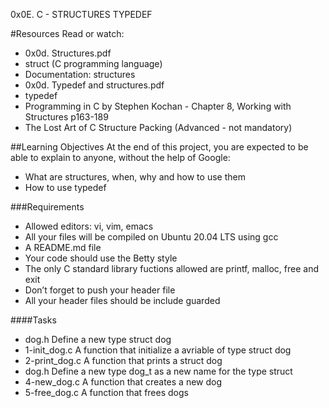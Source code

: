 0x0E. C - STRUCTURES TYPEDEF

#Resources
Read or watch:
* 0x0d. Structures.pdf
* struct (C programming language)
* Documentation: structures
* 0x0d. Typedef and structures.pdf
* typedef
* Programming in C by Stephen Kochan - Chapter 8, Working with Structures p163-189
* The Lost Art of C Structure Packing (Advanced - not mandatory)

##Learning Objectives
At the end of this project, you are expected to be able to explain to anyone, without the help of Google:
* What are structures, when, why and how to use them
* How to use typedef

###Requirements
* Allowed editors: vi, vim, emacs
* All your files will be compiled on Ubuntu 20.04 LTS using gcc
* A README.md file
* Your code should use the Betty style
* The only C standard library fuctions allowed are printf, malloc, free and exit
* Don’t forget to push your header file
* All your header files should be include guarded

####Tasks
* dog.h
Define a new type struct dog 
* 1-init_dog.c
A function that initialize a avriable of type struct dog
* 2-print_dog.c
A function that prints a struct dog
* dog.h
Define a new type dog_t as a new name for the type struct
* 4-new_dog.c
A function that creates a new dog
* 5-free_dog.c
A function that frees dogs
